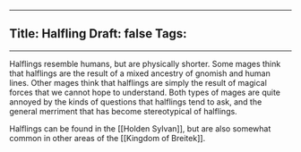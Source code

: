 
---
Title: Halfling
Draft: false
Tags:
  - 
---

Halflings resemble humans, but are physically shorter. Some mages think that halflings are the result of a mixed ancestry of gnomish and human lines. Other mages think that halflings are simply the result of magical forces that we cannot hope to understand. Both types of mages are quite annoyed by the kinds of questions that halflings tend to ask, and the general merriment that has become stereotypical of halflings. 

Halflings can be found in the [[Holden Sylvan]], but are also somewhat common in other areas of the [[Kingdom of Breitek]]. 